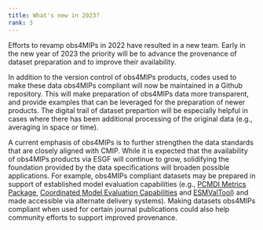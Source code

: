 ```yaml
---
title: What's new in 2023?  
rank: 3
---
```


Efforts to revamp obs4MIPs in 2022 have resulted in a new team.  Early in the new year of 2023 the priority will be to advance the provenance of dataset preparation and to improve their availability.

In addition to the version control of obs4MIPs products, codes used to make these data obs4MIPs compliant will now be maintained in a Github repository.  This will make preparation of obs4MIPs data more transparent, and provide examples that can be leveraged for the preparation of newer products.  The digital trail of dataset prepartion will be especially helpful in cases where there has been additional processing of the original data (e.g., averaging in space or time).      
 
A current emphasis of obs4MIPs is to further strengthen the data standards that are closely aligned with CMIP. While it is expected that the availability of obs4MIPs products via ESGF will continue to grow, solidifying the foundation provided by the data specifications will broaden possible applications. For example, obs4MIPs compliant datasets may be prepared in support of established model evaluation capabilities (e.g., [PCMDI Metrics Package](https://github.com/PCMDI/pcmdi_metrics), [Coordinated Model Evaluation Capabilities](https://cmec.llnl.gov/metrics.html) and [ESMValTool](https://www.esmvaltool.org/)) and made accessible via alternate delivery systems). Making datasets obs4MIPs compliant when used for certain journal publications could also help community efforts to support improved provenance.    



